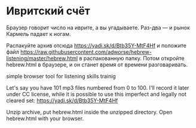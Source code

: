 # Ивритский счёт
Браузер говорит число на иврите, а вы угадываете. Раз-два — и рынок Кармель падает к ногам.

Распакуйте архив отсюда https://yadi.sk/d/Btb35Y-MtF4Hf и положите файл https://raw.githubusercontent.com/adworse/hebrew-listening/master/hebrew.html в распакованную папку. Потом откройте hebrew.html в браузере, и он станет время от времени разговаривать.

simple browser tool for listening skills trainig

Let's say you have 101 mp3 files numbered from 0 to 100.
I'll record it later under CC license, while it is possible to use this imperfect and legally not cleared set: https://yadi.sk/d/Btb35Y-MtF4Hf

Unzip archive, put hebrew.html inside the unzipped directory. Open hebrew.html with your browser.
